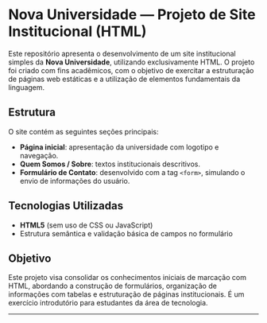 # Nova Universidade — Projeto de Site Institucional (HTML)

Este repositório apresenta o desenvolvimento de um site institucional simples da **Nova Universidade**, utilizando exclusivamente HTML. O projeto foi criado com fins acadêmicos, com o objetivo de exercitar a estruturação de páginas web estáticas e a utilização de elementos fundamentais da linguagem.

## Estrutura

O site contém as seguintes seções principais:

- **Página inicial**: apresentação da universidade com logotipo e navegação.
- **Quem Somos / Sobre**: textos institucionais descritivos.
- **Formulário de Contato**: desenvolvido com a tag `<form>`, simulando o envio de informações do usuário.

## Tecnologias Utilizadas

- **HTML5** (sem uso de CSS ou JavaScript)
- Estrutura semântica e validação básica de campos no formulário

## Objetivo

Este projeto visa consolidar os conhecimentos iniciais de marcação com HTML, abordando a construção de formulários, organização de informações com tabelas e estruturação de páginas institucionais. É um exercício introdutório para estudantes da área de tecnologia.

---


